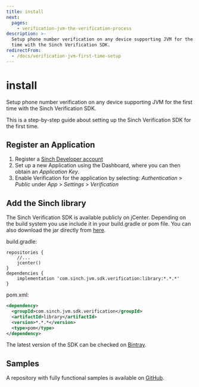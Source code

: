 ```yaml
---
title: install
next:
  pages:
    - verification-jvm-the-verification-process
description: >-
  Setup phone number verification on any device supporting JVM for the first
  time with the Sinch Verification SDK.
redirectFrom:
  - /docs/verification-jvm-first-time-setup
---
```

# install

Setup phone number verification on any device supporting JVM for the first time with the Sinch Verification SDK.

This is a step-by-step guide about setting up the Sinch Verification SDK for the first time.

## Register an Application

1. Register a [Sinch Developer account](https://portal.sinch.com/#/signup)
2. Set up a new Application using the Dashboard, where you can then obtain an *Application Key*.
3. Enable Verification for the application by selecting: *Authentication* > *Public* under *App* > *Settings* > *Verification*

## Add the Sinch library

The Sinch Verification SDK is available publicly on jCenter. Depending on the build system you use include it in your build.gradle or pom file. You can also download the jar directly from [here](https://bintray.com/sinch/com.sinch.jvm.sdk.verification/verification).

build.gradle:

```text
repositories {
    //...
    jcenter()
}
dependencies {
    implementation 'com.sinch.jvm.sdk.verification:library:*.*.*'
}
```

pom.xml:

```xml
<dependency>
  <groupId>com.sinch.jvm.sdk.verification</groupId>
  <artifactId>library</artifactId>
  <version>*.*.*</version>
  <type>pom</type>
</dependency>
```

The latest version of the SDK can be checked on [Bintray](https://bintray.com/sinch/com.sinch.jvm.sdk.verification/verification).

## Samples

A repository with fully functional samples is available on [GitHub](https://github.com/sinch/verification-samples/tree/master/JVM-Verification-SDK).
